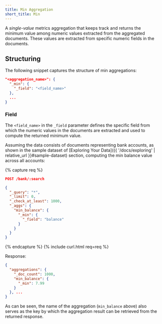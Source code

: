 ```yaml
---
title: Min Aggregation
short_title: Min
---
```


A _single-value_ metrics aggregation that keeps track and returns the minimum
value among numeric values extracted from the aggregated documents. These
values are extracted from specific numeric fields in the documents.


## Structuring

The following snippet captures the structure of min aggregations:

```json
"<aggregation_name>": {
  "_min": {
    "_field": "<field_name>"
  },
  ...
}
```

### Field

The `<field_name>` in the `_field` parameter defines the specific field from
which the numeric values in the documents are extracted and used to compute the
returned minimum value.

Assuming the data consists of documents representing bank accounts, as shown in
the sample dataset of [Exploring Your Data]({{ '/docs/exploring' | relative_url }}#sample-dataset)
section, computing the min balance value across all accounts:

{% capture req %}

```json
POST /bank/:search

{
  "_query": "*",
  "_limit": 0,
  "_check_at_least": 1000,
  "_aggs": {
    "min_balance": {
      "_min": {
        "_field": "balance"
      }
    }
  }
}
```
{% endcapture %}
{% include curl.html req=req %}

Response:

```json
{
  "aggregations": {
    "_doc_count": 1000,
    "min_balance": {
      "_min": 7.99
    }
  }, ...
}
```

As can be seen, the name of the aggregation (`min_balance` above) also serves as
the key by which the aggregation result can be retrieved from the returned
response.
